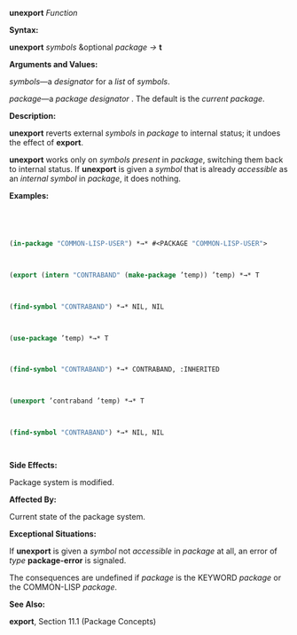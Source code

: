 **unexport** *Function* 



**Syntax:** 



**unexport** *symbols* &amp;optional *package →* **t** 



**Arguments and Values:** 



*symbols*—a *designator* for a *list* of *symbols*. 



*package*—a *package designator* . The default is the *current package*. 



**Description:** 



**unexport** reverts external *symbols* in *package* to internal status; it undoes the effect of **export**. 



**unexport** works only on *symbols present* in *package*, switching them back to internal status. If **unexport** is given a *symbol* that is already *accessible* as an *internal symbol* in *package*, it does nothing. 



**Examples:**
```lisp
 



(in-package "COMMON-LISP-USER") *→* #<PACKAGE "COMMON-LISP-USER"> 



(export (intern "CONTRABAND" (make-package ’temp)) ’temp) *→* T 



(find-symbol "CONTRABAND") *→* NIL, NIL 



(use-package ’temp) *→* T 



(find-symbol "CONTRABAND") *→* CONTRABAND, :INHERITED 



(unexport ’contraband ’temp) *→* T 



(find-symbol "CONTRABAND") *→* NIL, NIL 




```
**Side Effects:** 



Package system is modified. 



**Affected By:** 



Current state of the package system. 



**Exceptional Situations:** 



If **unexport** is given a *symbol* not *accessible* in *package* at all, an error of *type* **package-error** is signaled. 



The consequences are undefined if *package* is the KEYWORD *package* or the COMMON-LISP *package*. 



 



 



**See Also:** 



**export**, Section 11.1 (Package Concepts) 



